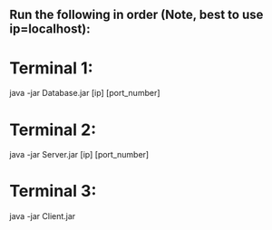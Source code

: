 ## Run the following in order (Note, best to use ip=localhost):
# Terminal 1:
java -jar Database.jar [ip] [port_number] 

# Terminal 2:
java -jar Server.jar [ip] [port_number] 

# Terminal 3:
java -jar Client.jar